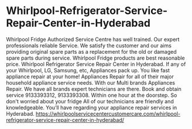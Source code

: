 # Whirlpool-Refrigerator-Service-Repair-Center-in-Hyderabad
 Whirlpool Fridge Authorized Service Centre has well trained. Our expert professionals reliable Service. We satisfy the customer and our aims providing original spare parts as a replacement for the old or damaged spare parts during service. Whirlpool Fridge products are best reasonable price.  Whirlpool Refrigerator Service Repair Center in Hyderabad. If any of your Whirlpool, LG, Samsung, etc, Appliances pack up. You like fast appliance repair at your home! Appliances Repair for all of their major household appliance service needs. With our Multi brands Appliances Repair. We have all brands expert technicians are there. Book and obtain service 9133393312, 9133393308. Within one hour at the doorstep. So don't  worried about your fridge All of our technicians are friendly and knowledgeable. You’ll have regarding your appliance repair services in Hyderabad. https://whirlpoolservicecentercustomercare.com/whirlpool-refrigerator-service-repair-center-in-hyderabad/
